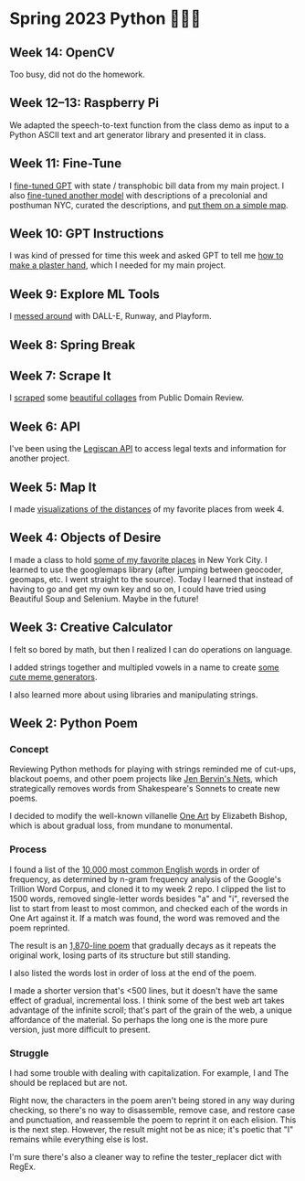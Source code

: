 # Spring 2023 Python 🐍🌷🤓

## Week 14: OpenCV
Too busy, did not do the homework.

## Week 12–13: Raspberry Pi
We adapted the speech-to-text function from the class demo as input to a Python ASCII text and art generator library and presented it in class.

## Week 11: Fine-Tune
I [fine-tuned GPT](https://github.com/iteratiii/spring-2023-python/blob/main/week11/homework-finetune-redacted.ipynb) with state / transphobic bill data from my main project. I also [fine-tuned another model](https://github.com/iteratiii/spring-2023-python/blob/main/week11/homework%20-%20finetune-world-redacted.ipynb) with descriptions of a precolonial and posthuman NYC, curated the descriptions, and [put them on a simple map](https://whatweleavebehind.neocities.org/).

## Week 10: GPT Instructions
I was kind of pressed for time this week and asked GPT to tell me [how to make a plaster hand](https://github.com/iteratiii/spring-2023-python/blob/main/week10/homework-GPT%20Instructions.ipynb), which I needed for my main project.

## Week 9: Explore ML Tools
I [messed around](https://github.com/iteratiii/spring-2023-python/blob/main/week9/homework-Explore%20ML%20Platforms.ipynb) with DALL-E, Runway, and Playform.

## Week 8: Spring Break

## Week 7: Scrape It
I [scraped](https://github.com/iteratiii/spring-2023-python/blob/main/week7/homework-Scrape%20It.ipynb) some [beautiful collages](https://github.com/iteratiii/spring-2023-python/tree/main/week7/blood_book) from Public Domain Review.

## Week 6: API
I've been using the [Legiscan API](https://github.com/iteratiii/spring-2023-python/blob/main/week6/homework-APIs.ipynb) to access legal texts and information for another project.

## Week 5: Map It
I made [visualizations of the distances](https://github.com/iteratiii/spring-2023-python/blob/main/week5/homework-MapIt.ipynb) of my favorite places from week 4.

## Week 4: Objects of Desire
I made a class to hold [some of my favorite places](https://github.com/iteratiii/spring-2023-python/blob/main/week4/homework-ObjectsOfDesire.ipynb) in New York City. I learned to use the googlemaps library (after jumping between geocoder, geomaps, etc. I went straight to the source). Today I learned that instead of having to go and get my own key and so on, I could have tried using Beautiful Soup and Selenium. Maybe in the future!

## Week 3: Creative Calculator
I felt so bored by math, but then I realized I can do operations on language.

I added strings together and multipled vowels in a name to create [some cute meme generators](https://github.com/iteratiii/spring-2023-python/blob/main/week3/homework-CreativeCalculator.ipynb).

I also learned more about using libraries and manipulating strings.

## Week 2: Python Poem


### Concept
Reviewing Python methods for playing with strings reminded me of cut-ups, blackout poems, and other poem projects like [Jen Bervin's Nets](https://www.jenbervin.com/img/projects/_gallery_2x/Work_Nets_06.jpg), which strategically removes words from Shakespeare's Sonnets to create new poems. 

I decided to modify the well-known villanelle [One Art](https://www.poetryfoundation.org/poems/47536/one-art) by Elizabeth Bishop, which is about gradual loss, from mundane to monumental.


### Process
I found a list of the [10,000 most common English words](https://github.com/first20hours/google-10000-english) in order of frequency, as determined by n-gram frequency analysis of the Google's Trillion Word Corpus, and cloned it to my week 2 repo. I clipped the list to 1500 words, removed single-letter words besides "a" and "i", reversed the list to start from least to most common, and checked each of the words in One Art against it. If a match was found, the word was removed and the poem reprinted.

The result is an [1,870-line poem](https://github.com/iteratiii/spring-2023-python/blob/main/week2/homework-PythonPoem.ipynb) that gradually decays as it repeats the original work, losing parts of its structure but still standing.

I also listed the words lost in order of loss at the end of the poem.

I made a shorter version that's <500 lines, but it doesn't have the same effect of gradual, incremental loss. I think some of the best web art takes advantage of the infinite scroll; that's part of the grain of the web, a unique affordance of the material. So perhaps the long one is the more pure version, just more difficult to present.


### Struggle
I had some trouble with dealing with capitalization. For example, I and The should be replaced but are not. 

Right now, the characters in the poem aren't being stored in any way during checking, so there's no way to disassemble, remove case, and restore case and punctuation, and reassemble the poem to reprint it on each elision. This is the next step. However, the result might not be as nice; it's poetic that "I" remains while everything else is lost.

I'm sure there's also a cleaner way to refine the tester_replacer dict with RegEx.
